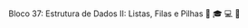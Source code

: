 Bloco 37: Estrutura de Dados II: Listas, Filas e Pilhas :octopus: :mortar_board: :computer: :checkered_flag:
